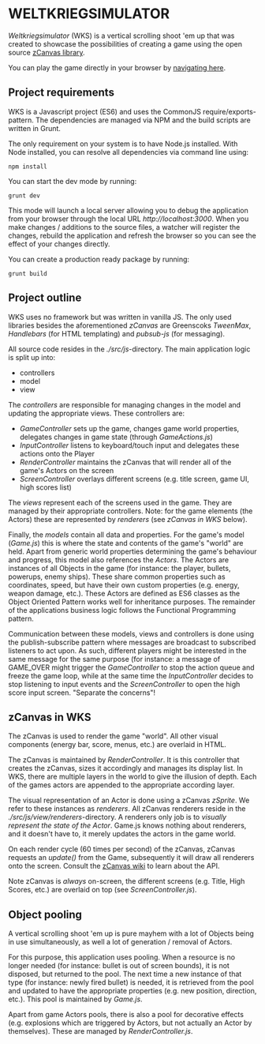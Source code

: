 WELTKRIEGSIMULATOR
==================

_Weltkriegsimulator_ (WKS) is a vertical scrolling shoot 'em up that was created to showcase the
possibilities of creating a game using the open source [zCanvas library](https://github.com/igorski/zCanvas).

You can play the game directly in your browser by [navigating here](https://www.igorski.nl/weltkriegsimulator).

Project requirements
--------------------

WKS is a Javascript project (ES6) and uses the CommonJS require/exports-pattern. The dependencies are
managed via NPM and the build scripts are written in Grunt.

The only requirement on your system is to have Node.js installed. With Node installed, you can resolve all
dependencies via command line using:

    npm install
    
You can start the dev mode by running:

    grunt dev
    
This mode will launch a local server allowing you to debug the application from your browser through the
local URL _http://localhost:3000_. When you make changes / additions to the source files, a watcher will
register the changes, rebuild the application and refresh the browser so you can see the effect of your
changes directly.

You can create a production ready package by running:

    grunt build

Project outline
---------------

WKS uses no framework but was written in vanilla JS. The only used libraries besides the aforementioned _zCanvas_
are Greenscoks _TweenMax_, _Handlebars_ (for HTML templating) and _pubsub-js_ (for messaging).

All source code resides in the _./src/js_-directory. The main application logic is split
up into:

 * controllers
 * model
 * view
 
The _controllers_ are responsible for managing changes in the model and updating the appropriate views. These
controllers are:

 * _GameController_ sets up the game, changes game world properties, delegates changes in game state (through _GameActions.js_)
 * _InputController_ listens to keyboard/touch input and delegates these actions onto the Player
 * _RenderController_ maintains the zCanvas that will render all of the game's Actors on the screen
 * _ScreenController_ overlays different screens (e.g. title screen, game UI, high scores list)
 
The _views_ represent each of the screens used in the game. They are managed by their appropriate controllers.
Note: for the game elements (the Actors) these are represented by _renderers_ (see _zCanvas in WKS_ below).

Finally, the _models_ contain all data and properties. For the game's model (_Game.js_) this is where the
state and contents of the game's "world" are held. Apart from generic world properties determining the
game's behaviour and progress, this model also references the _Actors_. The Actors are instances of all
Objects in the game (for instance: the player, bullets, powerups, enemy ships). These share common properties
such as coordinates, speed, but have their own custom properties (e.g. energy, weapon damage, etc.). These
Actors are defined as ES6 classes as the Object Oriented Pattern works well for inheritance purposes. The
remainder of the applications business logic follows the Functional Programming pattern.

Communication between these models, views and controllers is done using the publish-subscribe pattern where
messages are broadcast to subscribed listeners to act upon. As such, different players might be interested in
the same message for the same purpose (for instance: a message of GAME_OVER might trigger the _GameController_ to
stop the action queue and freeze the game loop, while at the same time the _InputController_ decides to stop
listening to input events and the _ScreenController_ to open the high score input screen. "Separate the concerns"! 
 
zCanvas in WKS
--------------

The zCanvas is used to render the game "world". All other visual components (energy bar, score, menus, etc.) are
overlaid in HTML.

The zCanvas is maintained by _RenderController_. It is this controller that creates the zCanvas, sizes it
accordingly and manages its display list. In WKS, there are multiple layers in the world to give the illusion
of depth. Each of the games actors are appended to the appropriate according layer.

The visual representation of an Actor is done using a zCanvas _zSprite_. We refer to these instances as
_renderers_. All zCanvas renderers reside in the _./src/js/view/renderers_-directory. A renderers only job is
to _visually represent the state of the Actor_. Game.js knows nothing about renderers, and it doesn't have to, it
merely updates the actors in the game world.

On each render cycle (60 times per second) of the zCanvas, zCanvas requests an _update()_ from the Game, subsequently
it will draw all renderers onto the screen. Consult the [zCanvas wiki](https://github.com/igorski/zCanvas/wiki) to
learn about the API.

Note zCanvas is _always_ on-screen, the different screens (e.g. Title, High Scores, etc.) are overlaid on top (see
_ScreenController.js_).

Object pooling
--------------

A vertical scrolling shoot 'em up is pure mayhem with a lot of Objects being in use simultaneously, as well
a lot of generation / removal of Actors.

For this purpose, this application uses pooling. When a resource is no longer needed (for instance: bullet
is out of screen bounds), it is not disposed, but returned to the pool. The next time a new instance of
that type (for instance: newly fired bullet) is needed, it is retrieved from the pool and updated to have
the appropriate properties (e.g. new position, direction, etc.). This pool is maintained by _Game.js_.

Apart from game Actors pools, there is also a pool for decorative effects (e.g. explosions which are
triggered by Actors, but not actually an Actor by themselves). These are managed by _RenderController.js_.
